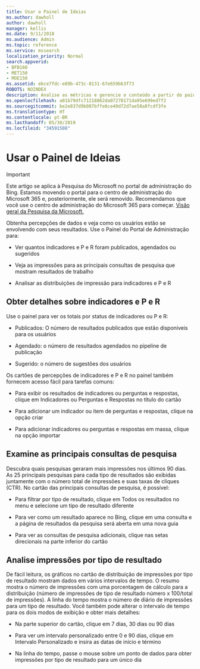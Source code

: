 ```yaml
---
title: Usar o Painel de Ideias
ms.author: dawholl
author: dawholl
manager: kellis
ms.date: 9/11/2018
ms.audience: Admin
ms.topic: reference
ms.service: mssearch
localization_priority: Normal
search.appverid:
- BFB160
- MET150
- MOE150
ms.assetid: ebce7fdc-e89b-473c-8131-67e659bb3f73
ROBOTS: NOINDEX
description: Analise as métricas e gerencie o conteúdo a partir do painel de controle fácil de usar no portal de administração da Pesquisa da Microsoft
ms.openlocfilehash: a01b79dfc71218862da07270171da95e699ed7f2
ms.sourcegitcommit: be2e837d9b087bffe6ce40d72d7ae58a8fcdf3fe
ms.translationtype: HT
ms.contentlocale: pt-BR
ms.lasthandoff: 05/30/2019
ms.locfileid: "34591508"
---
```

# <a name="use-the-insights-dashboard"></a>Usar o Painel de Ideias

> [!IMPORTANT]
> Este artigo se aplica à Pesquisa do Microsoft no portal de administração do Bing. Estamos movendo o portal para o centro de administração do Microsoft 365 e, posteriormente, ele será removido. Recomendamos que você use o centro de administração do Microsoft 365 para começar. [Visão geral da Pesquisa da Microsoft.](overview-microsoft-search.md)
    
Obtenha percepções de dados e veja como os usuários estão se envolvendo com seus resultados. Use o Painel do Portal de Administração para:
  
- Ver quantos indicadores e P e R foram publicados, agendados ou sugeridos
    
- Veja as impressões para as principais consultas de pesquisa que mostram resultados de trabalho
    
- Analisar as distribuições de impressão para indicadores e P e R
    
## <a name="get-details-about-bookmarks-and-qas"></a>Obter detalhes sobre indicadores e P e R

Use o painel para ver os totais por status de indicadores ou P e R:
  
- Publicados: O número de resultados publicados que estão disponíveis para os usuários
    
- Agendado: o número de resultados agendados no pipeline de publicação
    
- Sugerido: o número de sugestões dos usuários
    
Os cartões de percepções de indicadores e P e R no painel também fornecem acesso fácil para tarefas comuns:
  
- Para exibir os resultados de indicadores ou perguntas e respostas, clique em Indicadores ou Perguntas e Respostas no título do cartão
    
- Para adicionar um indicador ou item de perguntas e respostas, clique na opção criar
    
- Para adicionar indicadores ou perguntas e respostas em massa, clique na opção importar
    
## <a name="review-top-search-queries"></a>Examine as principais consultas de pesquisa

Descubra quais pesquisas geraram mais impressões nos últimos 90 dias. As 25 principais pesquisas para cada tipo de resultados são exibidas juntamente com o número total de impressões e suas taxas de cliques (CTR). No cartão das principais consultas de pesquisa, é possível:
  
- Para filtrar por tipo de resultado, clique em Todos os resultados no menu e selecione um tipo de resultado diferente
    
- Para ver como um resultado aparece no Bing, clique em uma consulta e a página de resultados da pesquisa será aberta em uma nova guia
    
- Para ver as consultas de pesquisa adicionais, clique nas setas direcionais na parte inferior do cartão
    
## <a name="analyze-impressions-by-result-type"></a>Analise impressões por tipo de resultado

De fácil leitura, os gráficos no cartão de distribuição de impressões por tipo de resultado mostram dados em vários intervalos de tempo. O resumo mostra o número de impressões com uma porcentagem de cálculo para a distribuição (número de impressões de tipo de resultado número x 100/total de impressões). A linha do tempo mostra o número de diário de impressões para um tipo de resultado. Você também pode alterar o intervalo de tempo para os dois modos de exibição e obter mais detalhes:
  
- Na parte superior do cartão, clique em 7 dias, 30 dias ou 90 dias
    
- Para ver um intervalo personalizado entre 0 e 90 dias, clique em Intervalo Personalizado e insira as datas de início e término
    
- Na linha do tempo, passe o mouse sobre um ponto de dados para obter impressões por tipo de resultado para um único dia

  

